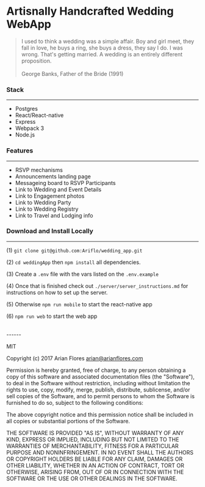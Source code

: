 # Artisnally Handcrafted Wedding  WebApp
>I used to think a wedding was a simple affair. Boy and girl meet, they fall in love, he buys a ring, she buys a dress, they say I do. I was wrong. That's getting married. A wedding is an entirely different proposition. <br> <br>
>George Banks, Father of the Bride (1991)		

### Stack
---
* Postgres
* React/React-native
* Express
* Webpack 3
* Node.js

### Features
---
* RSVP mechanisms
* Announcements landing page
* Messageing board to RSVP Participants
* Link to Wedding and Event Details
* Link to Engagement photos
* Link to Wedding Party
* Link to Wedding Registry
* Link to Travel and Lodging info

### Download and Install Locally
---
(1) `git clone git@github.com:Ariflo/wedding_app.git`

(2) `cd weddingApp` then `npm install` all dependencies. 

(3) Create a `.env` file with the vars listed on the `.env.example` 

(4) Once that is finished check out `./server/server_instructions.md` for instructions on how to set up the server.

(5) Otherwise `npm run mobile` to start the react-native app 

(6) `npm run web` to start the web app


<br>
------

MIT

Copyright (c) 2017 Arian Flores <arian@arianflores.com>

Permission is hereby granted, free of charge, to any person obtaining a copy
of this software and associated documentation files (the "Software"), to deal
in the Software without restriction, including without limitation the rights
to use, copy, modify, merge, publish, distribute, sublicense, and/or sell
copies of the Software, and to permit persons to whom the Software is
furnished to do so, subject to the following conditions:

The above copyright notice and this permission notice shall be included in all
copies or substantial portions of the Software.

THE SOFTWARE IS PROVIDED "AS IS", WITHOUT WARRANTY OF ANY KIND, EXPRESS OR
IMPLIED, INCLUDING BUT NOT LIMITED TO THE WARRANTIES OF MERCHANTABILITY,
FITNESS FOR A PARTICULAR PURPOSE AND NONINFRINGEMENT. IN NO EVENT SHALL THE
AUTHORS OR COPYRIGHT HOLDERS BE LIABLE FOR ANY CLAIM, DAMAGES OR OTHER
LIABILITY, WHETHER IN AN ACTION OF CONTRACT, TORT OR OTHERWISE, ARISING FROM,
OUT OF OR IN CONNECTION WITH THE SOFTWARE OR THE USE OR OTHER DEALINGS IN THE
SOFTWARE.
